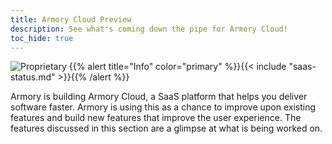 ```yaml
---
title: Armory Cloud Preview
description: See what's coming down the pipe for Armory Cloud!
toc_hide: true
---
```

![Proprietary](/images/proprietary.svg)
{{% alert title="Info" color="primary" %}}{{< include "saas-status.md" >}}{{% /alert %}}

Armory is building Armory Cloud, a SaaS platform that helps you deliver software faster. Armory is using this as a chance to improve upon existing features and build new features that improve the user experience. The features discussed in this section are a glimpse at what is being worked on.